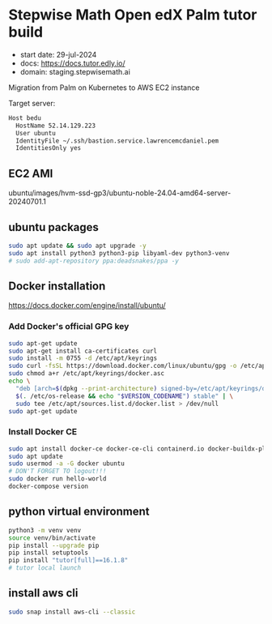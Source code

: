 # Stepwise Math Open edX Palm tutor build

- start date: 29-jul-2024
- docs: https://docs.tutor.edly.io/
- domain: staging.stepwisemath.ai

Migration from Palm on Kubernetes to AWS EC2 instance


Target server:

```bash
Host bedu
  HostName 52.14.129.223
  User ubuntu
  IdentityFile ~/.ssh/bastion.service.lawrencemcdaniel.pem
  IdentitiesOnly yes
```

## EC2 AMI

ubuntu/images/hvm-ssd-gp3/ubuntu-noble-24.04-amd64-server-20240701.1

## ubuntu packages

```bash
sudo apt update && sudo apt upgrade -y
sudo apt install python3 python3-pip libyaml-dev python3-venv
# sudo add-apt-repository ppa:deadsnakes/ppa -y
```

## Docker installation

https://docs.docker.com/engine/install/ubuntu/

### Add Docker's official GPG key

```bash
sudo apt-get update
sudo apt-get install ca-certificates curl
sudo install -m 0755 -d /etc/apt/keyrings
sudo curl -fsSL https://download.docker.com/linux/ubuntu/gpg -o /etc/apt/keyrings/docker.asc
sudo chmod a+r /etc/apt/keyrings/docker.asc
echo \
  "deb [arch=$(dpkg --print-architecture) signed-by=/etc/apt/keyrings/docker.asc] https://download.docker.com/linux/ubuntu \
  $(. /etc/os-release && echo "$VERSION_CODENAME") stable" | \
  sudo tee /etc/apt/sources.list.d/docker.list > /dev/null
sudo apt-get update
```

### Install Docker CE

```bash
sudo apt install docker-ce docker-ce-cli containerd.io docker-buildx-plugin docker-compose
sudo apt update
sudo usermod -a -G docker ubuntu
# DON'T FORGET TO logout!!!
sudo docker run hello-world
docker-compose version
```

## python virtual environment

```bash
python3 -m venv venv
source venv/bin/activate
pip install --upgrade pip
pip install setuptools
pip install "tutor[full]==16.1.8"
# tutor local launch
```

## install aws cli

```bash
sudo snap install aws-cli --classic
```

